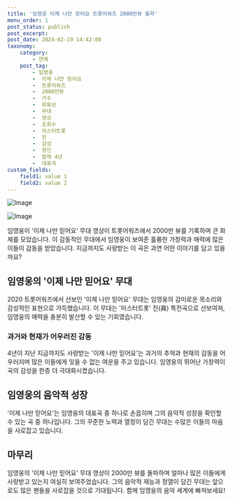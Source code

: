 ```yaml
---
title: '임영웅 이제 나만 믿어요 트롯어워즈 2000만뷰 돌파'
menu_order: 1
post_status: publish
post_excerpt: 
post_date: 2024-02-19 14:42:08
taxonomy:
    category:
        - 연예
    post_tag:
        - 임영웅
        -  이제 나만 믿어요
        -  트롯어워즈
        -  2000만뷰
        -  가수
        -  유튜브
        -  무대
        -  영상
        -  조회수
        -  미스터트롯
        -  진
        -  감성
        -  장인
        -  발매 4년
        -  대표곡
custom_fields:
    field1: value 1
    field2: value 2
---
```


![Image](https://ssl.pstatic.net/mimgnews/image/108/2024/02/14/0003214629_001_20240214070006256.jpg?type=w540)

![Image](https://mimgnews.pstatic.net/image/108/2024/02/14/0003214629_002_20240214070006438.jpg?type=w540)

임영웅이 '이제 나만 믿어요' 무대 영상이 트롯어워즈에서 2000만 뷰를 기록하며 큰 화제를 모았습니다. 이 감동적인 무대에서 임영웅이 보여준 훌륭한 가창력과 매력에 많은 이들이 감동을 받았습니다. 지금까지도 사랑받는 이 곡은 과연 어떤 이야기를 담고 있을까요?
## 임영웅의 '이제 나만 믿어요' 무대
2020 트롯어워즈에서 선보인 '이제 나만 믿어요' 무대는 임영웅의 감미로운 목소리와 감성적인 표현으로 가득했습니다. 이 무대는 '미스터트롯' 진(眞) 특전곡으로 선보여져, 임영웅의 매력을 충분히 발산할 수 있는 기회였습니다.
### 과거와 현재가 어우러진 감동
4년이 지난 지금까지도 사랑받는 '이제 나만 믿어요'는 과거의 추억과 현재의 감동을 어우러지며 많은 이들에게 잊을 수 없는 여운을 주고 있습니다. 임영웅의 뛰어난 가창력이 곡의 감성을 한층 더 극대화시켰습니다.
## 임영웅의 음악적 성장
'이제 나만 믿어요'는 임영웅의 대표곡 중 하나로 손꼽히며 그의 음악적 성장을 확인할 수 있는 곡 중 하나입니다. 그의 꾸준한 노력과 열정이 담긴 무대는 수많은 이들의 마음을 사로잡고 있습니다.
## 마무리
임영웅의 '이제 나만 믿어요' 무대 영상이 2000만 뷰를 돌파하며 얼마나 많은 이들에게 사랑받고 있는지 여실히 보여주었습니다. 그의 음악적 재능과 정열이 담긴 무대는 앞으로도 많은 팬들을 사로잡을 것으로 기대됩니다. 함께 임영웅의 음악 세계에 빠져보세요!
